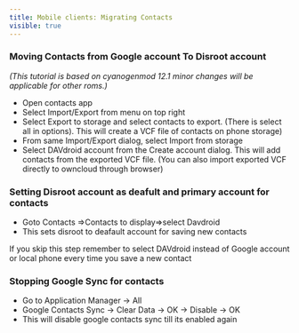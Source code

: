 ```yaml
---
title: Mobile clients: Migrating Contacts
visible: true
---
```


### Moving Contacts from Google account To Disroot account
*(This tutorial is based on cyanogenmod 12.1 minor changes will be applicable for other roms.)*

- Open contacts app
- Select Import/Export from menu on top right
- Select Export to storage and select contacts to export. (There is select all in options). This will create a VCF file of contacts on phone storage)
- From same Import/Export dialog, select Import from storage
- Select DAVdroid account from the Create account dialog. This will add contacts from the exported VCF file. (You can also import exported VCF directly to owncloud through browser)

### Setting Disroot account as deafult and primary account for contacts

- Goto Contacts =>Contacts to display=>select Davdroid
- This sets disroot to deafault account for saving new contacts

If you skip this step remember to select DAVdroid instead of Google account or local phone every time you save a new contact

### Stopping Google Sync for contacts

- Go to Application Manager -> All
- Google Contacts Sync -> Clear Data -> OK -> Disable -> OK
- This will disable google contacts sync till its enabled again
